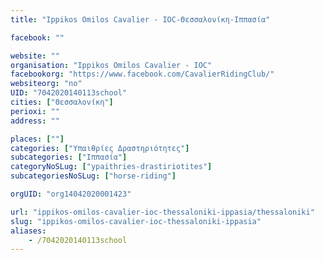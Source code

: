 ```yaml
---
title: "Ippikos Omilos Cavalier - IOC-Θεσσαλονίκη-Ιππασία"

facebook: ""

website: ""
organisation: "Ippikos Omilos Cavalier - IOC"
facebookorg: "https://www.facebook.com/CavalierRidingClub/"
websiteorg: "no"
UID: "7042020140113school"
cities: ["Θεσσαλονίκη"]
perioxi: ""
address: ""

places: [""]
categories: ["Υπαιθρίες Δραστηριότητες"]
subcategories: ["Ιππασία"]
categoryNoSLug: ["ypaithries-drastiriotites"]
subcategoriesNoSLug: ["horse-riding"]

orgUID: "org14042020001423"

url: "ippikos-omilos-cavalier-ioc-thessaloniki-ippasia/thessaloniki"
slug: "ippikos-omilos-cavalier-ioc-thessaloniki-ippasia"
aliases:
    - /7042020140113school
---
```






